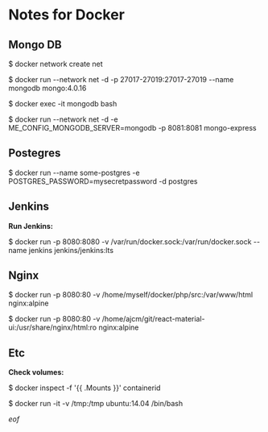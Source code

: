 # Notes for Docker

## Mongo DB

$ docker network create net

$ docker run --network net -d -p 27017-27019:27017-27019 --name mongodb mongo:4.0.16

$ docker exec -it mongodb bash

$ docker run --network net  -d -e ME_CONFIG_MONGODB_SERVER=mongodb -p 8081:8081 mongo-express

## Postegres 

$ docker run --name some-postgres -e POSTGRES_PASSWORD=mysecretpassword -d postgres

## Jenkins

**Run Jenkins:**

$ docker run -p 8080:8080   -v /var/run/docker.sock:/var/run/docker.sock  --name jenkins jenkins/jenkins:lts

## Nginx

$ docker run -p 8080:80  -v /home/myself/docker/php/src:/var/www/html nginx:alpine

$ docker run -p 8080:80  -v /home/ajcm/git/react-material-ui:/usr/share/nginx/html:ro nginx:alpine

## Etc

**Check volumes:**

$ docker inspect -f '{{ .Mounts }}' containerid

$ docker run -it -v /tmp:/tmp ubuntu:14.04 /bin/bash


*eof*
